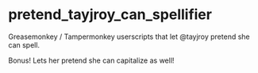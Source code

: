 # pretend_tayjroy_can_spellifier
Greasemonkey / Tampermonkey userscripts that let @tayjroy pretend she can spell.

Bonus! Lets her pretend she can capitalize as well!
